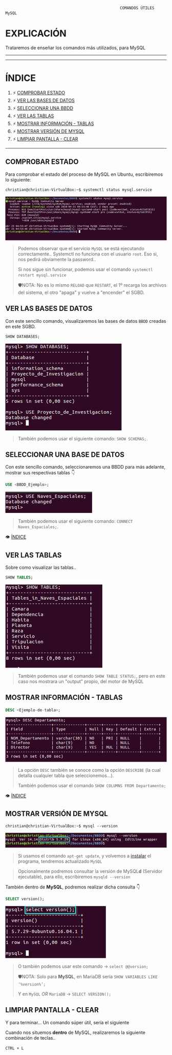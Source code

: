                                                       COMANDOS ÚTILES MySQL 
                                        
# EXPLICACIÓN
Trataremos de enseñar los comandos más utilizados, para MySQL

  
***
***
# ÍNDICE <a name="comandos_index"></a>
1. ⚡ [COMPROBAR ESTADO](#comandos_estado)
2. ⚡ [VER LAS BASES DE DATOS](#comandos_ver-bbdd)
3. ⚡ [SELECCIONAR UNA BBDD](#comandos_seleccion)
4. ⚡ [VER LAS TABLAS](#comandos_ver-tablas)
5. ⚡ [MOSTRAR INFORMACIÓN - TABLAS](#comandos_desc-tablas)
6. ⚡ [MOSTRAR VERSIÓN DE MYSQL](#comandos_version)
7. ⚡ [LIMPIAR PANTALLA - CLEAR](#comandos_clean)
***

## COMPROBAR ESTADO <a name="comandos_estado"></a>

Para comprobar el estado del proceso de MySQL en Ubuntu, escribiremos lo siguiente:

```console
christian@christian-VirtualBox:~$ systemctl status mysql.service
```
![SYSTEMCTL_REPASO](./imagenes/repaso_systemctl.png)
  > Podemos observar que el servicio `MySQL` se está ejecutando correctamente..
  > Systemctl no funciona con el usuario `root`. Eso si, nos pedirá obviamente la password..
  >
  > Si nos sigue sin funcionar, podemos usar el comando ``systemctl restart mysql.service``
  >
  > 🛡NOTA: No es lo mismo `RELOAD` que `RESTART`, el 1º recarga los archivos del sistema,
  > el otro "apaga" y vuelve a "encender" el SGBD.

## VER LAS BASES DE DATOS <a name="comandos_ver-bbdd"></a>

Con este sencillo comando, visualizaremos las bases de datos `BBDD` creadas en este SGBD.

```sql
SHOW DATABASES;
```
![SHOW_DATABASES](./imagenes/show_and_use-databases.png)
  > También podemos usar el siguiente comando: ``SHOW SCHEMAS;``.
  
## SELECCIONAR UNA BASE DE DATOS <a name="comandos_seleccion"></a>

Con este sencillo comando, seleccionaremos una BBDD para más adelante, mostrar sus respectivas tablas 👇

```sql
USE <BBDD_Ejemplo>;
```
![SHOW_DATABASES](./imagenes/use_naves-espaciales.png)
  > También podemos usar el siguiente comando: ``CONNECT Naves_Espaciales;``.
 
👁 [ÍNDICE](#comandos_index)

## VER LAS TABLAS <a name="comandos_ver-tablas"></a>

Sobre como visualizar las tablas..

```sql
SHOW TABLES;
```
![MOSTRAR_TABLAS](./imagenes/show_tables_2.png)
  > También podemos usar el comando ``SHOW TABLE STATUS;``, pero en este caso
  > nos mostrara un "output" propio, del motor de MySQL

## MOSTRAR INFORMACIÓN - TABLAS <a name="comandos_desc-tablas"></a>

```sql
DESC <Ejemplo-de-tabla>;
```
![MOSTRAR INFO - TABLA](./imagenes/desc_departamento.png)
  > La opción `DESC` también se conoce como la opción `DESCRIBE` (la cual detalla cualquier tabla que seleccionemos...).
  >
  > También podemos usar el comando ``SHOW COLUMNS FROM Departamento;``

👁 [ÍNDICE](#comandos_index)

## MOSTRAR VERSIÓN DE MYSQL <a name="comandos_version"></a>

```console
christian@christian-VirtualBox:~$ mysql --version
```
![MYSQL_VERSION](./imagenes/comandos_mysql-version.png)
  > Si usamos el comando ``apt-get update``, y volvemos a [instalar](https://gist.github.com/christiancf9/2d4452556ae7fbd1514f65af6360619b) el programa, tendremos actualizado `MySQL`
  
  > Opcionalmente podremos consultar la versión de MySQL**d** (Servidor ejecutable), para ello, escribiremos ``mysqld --version``
  
También dentro de **MySQL**, podremos realizar dicha consulta 👇

```sql
SELECT version();
```
![MYSQL_2 - VERSION](./imagenes/comandos_select-version.png)
  > O también podemos usar este comando -> ``select @@version;``
  >
  > 🛡NOTA: Solo para **MySQL**, en MariaDB sería ``SHOW VARIABLES LIKE ‘%version%’;``
  >
  > Y en `MySQL` *OR* `MariaDB` -> ``SELECT VERSION();``

## LIMPIAR PANTALLA - CLEAR <a name="comandos_clean"></a>

Y para terminar... Un comando súper útil, sería el siguiente

Cuando nos situemos **dentro** de MySQL, realizaremos la siguiente combinación de teclas..

``CTRL + L``


